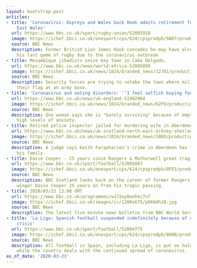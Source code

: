 ```yaml
---
layout: bootstrap-post
articles:
- title: 'Coronavirus: Ospreys and Wales back Hook admits retirement fear - BBC South
    East Wales'
  url: https://www.bbc.co.uk/sport/rugby-union/52005918
  image: https://ichef.bbci.co.uk/onesport/cps/624/cpsprodpb/9AD7/production/_111393693_gettyimages-1189573133.jpg
  source: BBC News
  description: Former British Lion James Hook concedes he may have already played
    his last game of rugby due to the coronavirus outbreak
- title: Mozambique jihadists seize key town in Cabo Delgado.
  url: https://www.bbc.co.uk/news/world-africa-52005899
  image: https://ichef.bbci.co.uk/news/1024/branded_news/12781/production/_101794657_gettyimages-936807934.jpg
  source: BBC News
  description: Security forces are trying to retake the town where militants raised
    their flag at an army base.
- title: 'Coronavirus and eating disorders: ''I feel selfish buying food'''
  url: https://www.bbc.co.uk/news/uk-england-51962964
  image: https://ichef.bbci.co.uk/news/1024/branded_news/62F9/production/_111373352_supermarkethv2.jpg
  source: BBC News
  description: One woman says she is "barely surviving" because of empty shelves and
    high levels of anxiety.
- title: Retired police inspector jailed for murdering wife in Aberdeen
  url: https://www.bbc.co.uk/news/uk-scotland-north-east-orkney-shetland-52002975
  image: https://ichef.bbci.co.uk/news/1024/branded_news/106D/production/_110950240_composite_murder.jpg
  source: BBC News
  description: A judge says Keith Farquharson's crime in Aberdeen has "destroyed"
    his family.
- title: Davie Cooper - 25 years since Rangers & Motherwell great tragically died
  url: https://www.bbc.co.uk/sport/football/52005807
  image: https://ichef.bbci.co.uk/onesport/cps/624/cpsprodpb/0FE5/production/_111396040_smile.jpg
  source: BBC News
  description: BBC Scotland looks back on the career of former Rangers and Motherwell
    winger Davie Cooper 25 years on from his tragic passing.
- title: 2020/03/23 13:00 GMT
  url: https://www.bbc.co.uk/programmes/w172wy0wnhkc7n7
  image: https://ichef.bbci.co.uk/images/ic/1200x675/p060dh18.jpg
  source: BBC News
  description: The latest five minute news bulletin from BBC World Service.
- title: 'La Liga: Spanish football suspended indefinitely because of coronavirus
    crisis'
  url: https://www.bbc.co.uk/sport/football/52004775
  image: https://ichef.bbci.co.uk/onesport/cps/624/cpsprodpb/080B/production/_111395020_spain_getty.jpg
  source: BBC News
  description: All football in Spain, including La Liga, is put on hold indefinitely
    while the country deals with the continued spread of coronavirus.
as_of_date: '2020-03-23'
---
```


